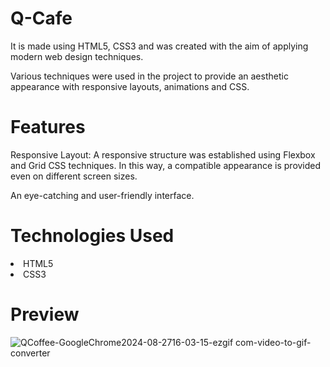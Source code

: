 <h1>Q-Cafe</h1>
  
<p>It is made using HTML5, CSS3 and was created with the aim of applying modern web design techniques.</p>
<p>Various techniques were used in the project to provide an aesthetic appearance with responsive layouts, animations and CSS.</p>

<h1>Features</h1>

<p>Responsive Layout: A responsive structure was established using Flexbox and Grid CSS techniques. In this way, a compatible appearance is provided even on different screen sizes.</p>

<p>An eye-catching and user-friendly interface.</p>

<h1>Technologies Used</h1>

<li>HTML5</li>
<li>CSS3</li>

<h1>Preview</h1>

![QCoffee-GoogleChrome2024-08-2716-03-15-ezgif com-video-to-gif-converter](https://github.com/user-attachments/assets/3807dd3d-bbd0-448c-921e-77bc4326ef78)
